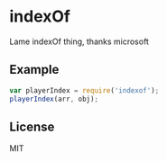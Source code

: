 
# indexOf

  Lame indexOf thing, thanks microsoft

## Example

```js
var playerIndex = require('indexof');
playerIndex(arr, obj);
```

## License

  MIT